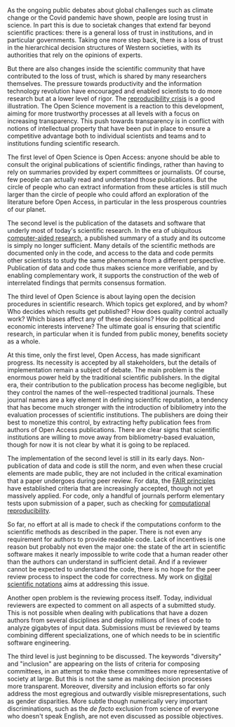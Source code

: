 As the ongoing public debates about global challenges such as climate change or the Covid pandemic have shown, people are losing trust in science. In part this is due to societak changes that extend far beyond scientific practices: there is a general loss of trust in institutions, and in particular governments. Taking one more step back, there is a loss of trust in the hierarchical decision structures of Western societies, with its authorities that rely on the opinions of experts.

But there are also changes inside the scientific community that have contributed to the loss of trust, which is shared by many researchers themselves. The pressure towards productivity and the information technology revolution have encouraged and enabled scientists to do more research but at a lower level of rigor. The [reproducibility crisis](Reproducibility%20crisis.md) is a good illustration. The Open Science movement is a reaction to this development, aiming for more trustworthy processes at all levels with a focus on increasing transparency. This push towards transparency is in conflict with notions of intellectual property that have been put in place to ensure a competitive advantage both to individual scientists and teams and to institutions funding scientific research.

The first level of Open Science is Open Access: anyone should be able to consult the original publications of scientific findings, rather than having to rely on summaries provided by expert committees or journalists. Of course, few people can actually read and understand those publications. But the circle of people who can extract information from these articles is still much larger than the circle of people who could afford an exploration of the literature before Open Access, in particular in the less prosperous countries of our planet.

The second level is the publication of the datasets and software that underly most of today's scientific research. In the era of ubiquitous [computer-aided research](Computer-aided%20research.md), a published summary of a study and its outcome is simply no longer sufficient. Many details of the scientific methods are documented only in the code, and access to the data and code permits other scientists to study the same phenomena from a different perspective. Publication of data and code thus makes science more verifiable, and by enabling complementary work, it supports the construction of the web of interrelated findings that permits consensus formation.

The third level of Open Science is about laying open the decision procedures in scientific research. Which topics get explored, and by whom? Who decides which results get published? How does quality control actually work? Which biases affect any of these decisions? How do political and economic interests intervene? The ultimate goal is ensuring that scientific research, in particular when it is funded from public money, benefits society as a whole.

At this time, only the first level, Open Access, has made significant progress. Its necessity is accepted by all stakeholders, but the details of implementation remain a subject of debate. The main problem is the enormous power held by the traditional scientific publishers. In the digital era, their contribution to the publication process has become negligible, but they control the names of the well-respected traditional journals. These journal names are a key element in defining scientific reputation, a tendency that has become much stronger with the introduction of bibliometry into the evaluation processes of scientific institutions. The publishers are doing their best to monetize this control, by extracting hefty publication fees from authors of Open Access publications. There are clear signs that scientific institutions are willing to move away from bibliometry-based evaluation, though for now it is not clear by what it is going to be replaced.

The implementation of the second level is still in its early days. Non-publication of data and code is still the norm, and even when these crucial elements are made public, they are not included in the critical examination that a paper undergoes during peer review. For data, the [FAIR principles](https://www.go-fair.org/fair-principles/) have established criteria that are increasingly accepted, though not yet massively applied. For code, only a handful of journals perform elementary tests upon submission of a paper, such as checking for [computational reproducibility](Computational%20reproducibility.md).

So far, no effort at all is made to check if the computations conform to the scientific methods as described in the paper. There is not even any requirement for authors to provide readable code. Lack of incentives is one reason but probably not even the major one: the state of the art in scientific software makes it nearly impossible to write code that a human reader other than the authors can understand in sufficient detail. And if a reviewer cannot be expected to understand the code, there is no hope for the peer review process to inspect the code for correctness. My work on [digital scientific notations](Digital%20scientific%20notation.md) aims at addressing this issue.

Another open problem is the reviewing process itself. Today, individual reviewers are expected to comment on all aspects of a submitted study. This is not possible when dealing with publications that have a dozen authors from several disciplines and deploy millions of lines of code to analyze gigabytes of input data. Submissions must be reviewed by teams combining different specializations, one of which needs to be in scientific software engineering.

The third level is just beginning to be discussed. The keywords "diversity" and "inclusion" are appearing on the lists of criteria for composing committees, in an attempt to make these committees more representative of society at large. But this is not the same as making decision processes more transparent. Moreover, diversity and inclusion efforts so far only address the most egregious and outwardly visible misrepresentations, such as gender disparities. More subtle though numerically very important discriminations, such as the *de facto* exclusion from science of everyone who doesn't speak English, are not even discussed as possible objectives.
